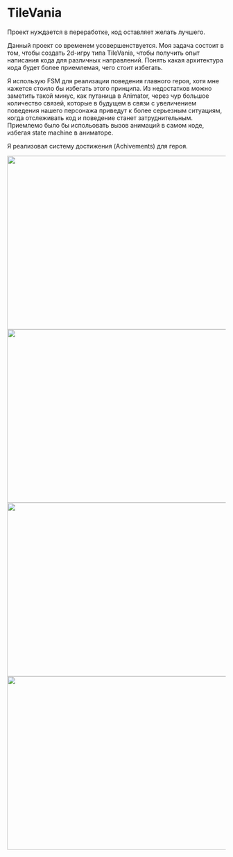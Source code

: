 # TileVania
Проект нуждается в переработке, код оставляет желать лучшего.

Данный проект со временем усовершенствуется. Моя задача состоит в том, чтобы создать 2d-игру типа TileVania, чтобы получить опыт написания кода для различных направлений. Понять какая архитектура кода будет более приемлемая, чего стоит избегать.

Я использую FSM для реализации поведения главного героя, хотя мне кажется стоило бы избегать этого принципа. Из недостатков можно заметить такой минус, как путаница в Animator, через чур большое количество связей, которые в будущем в связи с увеличением поведения нашего персонажа приведут к более серьезным ситуациям, когда отслеживать код и поведение станет затруднительным. Приемлемо было бы испольовать вызов анимаций в самом коде, избегая state machine в аниматоре.

Я реализовал систему достижения (Achivements) для героя.

<img width="800" height="400" src="https://user-images.githubusercontent.com/14277702/113231323-a6c22d00-92a3-11eb-8a20-ba11dbc1df6e.png">
<img width="800" height="400" src="https://user-images.githubusercontent.com/14277702/113231405-d96c2580-92a3-11eb-8e24-74b36a11aff2.png">
<img width="800" height="400" src="https://user-images.githubusercontent.com/14277702/113231429-e426ba80-92a3-11eb-9e29-a40281e71c97.png">
<img width="800" height="400" src="https://user-images.githubusercontent.com/14277702/113231460-f6a0f400-92a3-11eb-9015-353a9a659c7d.png">
